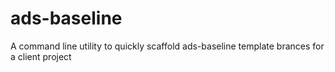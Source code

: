 # ads-baseline
A command line utility to quickly scaffold ads-baseline template brances for a client project
